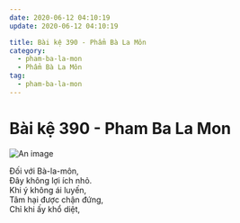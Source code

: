 ```yaml
---
date: 2020-06-12 04:10:19
update: 2020-06-12 04:10:19

title: Bài kệ 390 - Phẩm Bà La Môn
category:
  - pham-ba-la-mon
  - Phẩm Bà La Môn
tag:
  - pham-ba-la-mon
---
```


# Bài kệ 390 - Pham Ba La Mon

![An image](/img/pham-ba-la-mon/pham-ba-la-mon-390.jpg)

Ðối với Bà-la-môn,<br>Ðây  không lợi ích nhỏ.<br>Khi ý không ái luyến,<br>Tâm hại được chận đứng,<br>Chỉ khi ấy khổ diệt,<br>
